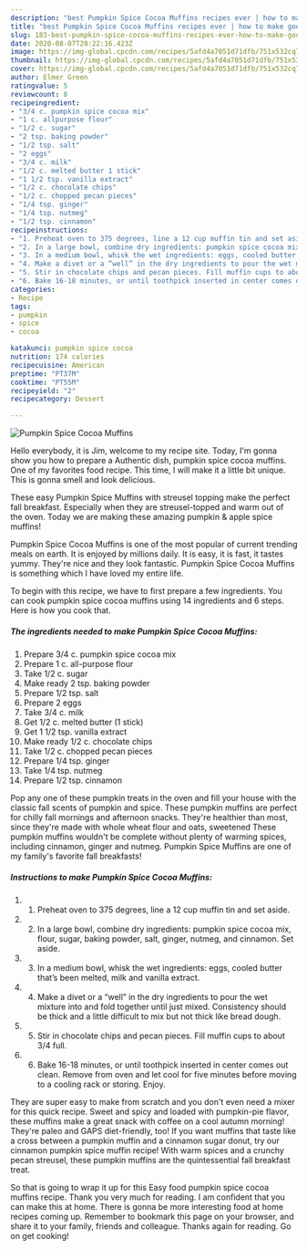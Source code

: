 ```yaml
---
description: "best Pumpkin Spice Cocoa Muffins recipes ever | how to make good Pumpkin Spice Cocoa Muffins"
title: "best Pumpkin Spice Cocoa Muffins recipes ever | how to make good Pumpkin Spice Cocoa Muffins"
slug: 183-best-pumpkin-spice-cocoa-muffins-recipes-ever-how-to-make-good-pumpkin-spice-cocoa-muffins
date: 2020-08-07T20:22:16.423Z
image: https://img-global.cpcdn.com/recipes/5afd4a7051d71dfb/751x532cq70/pumpkin-spice-cocoa-muffins-recipe-main-photo.jpg
thumbnail: https://img-global.cpcdn.com/recipes/5afd4a7051d71dfb/751x532cq70/pumpkin-spice-cocoa-muffins-recipe-main-photo.jpg
cover: https://img-global.cpcdn.com/recipes/5afd4a7051d71dfb/751x532cq70/pumpkin-spice-cocoa-muffins-recipe-main-photo.jpg
author: Elmer Green
ratingvalue: 5
reviewcount: 8
recipeingredient:
- "3/4 c. pumpkin spice cocoa mix"
- "1 c. allpurpose flour"
- "1/2 c. sugar"
- "2 tsp. baking powder"
- "1/2 tsp. salt"
- "2 eggs"
- "3/4 c. milk"
- "1/2 c. melted butter 1 stick"
- "1 1/2 tsp. vanilla extract"
- "1/2 c. chocolate chips"
- "1/2 c. chopped pecan pieces"
- "1/4 tsp. ginger"
- "1/4 tsp. nutmeg"
- "1/2 tsp. cinnamon"
recipeinstructions:
- "1. Preheat oven to 375 degrees, line a 12 cup muffin tin and set aside."
- "2. In a large bowl, combine dry ingredients: pumpkin spice cocoa mix, flour, sugar, baking powder, salt, ginger, nutmeg, and cinnamon. Set aside."
- "3. In a medium bowl, whisk the wet ingredients: eggs, cooled butter that’s been melted, milk and vanilla extract."
- "4. Make a divet or a “well” in the dry ingredients to pour the wet mixture into and fold together until just mixed. Consistency should be thick and a little difficult to mix but not thick like bread dough."
- "5. Stir in chocolate chips and pecan pieces. Fill muffin cups to about 3/4 full."
- "6. Bake 16-18 minutes, or until toothpick inserted in center comes out clean. Remove from oven and let cool for five minutes before moving to a cooling rack or storing. Enjoy."
categories:
- Recipe
tags:
- pumpkin
- spice
- cocoa

katakunci: pumpkin spice cocoa 
nutrition: 174 calories
recipecuisine: American
preptime: "PT37M"
cooktime: "PT55M"
recipeyield: "2"
recipecategory: Dessert

---
```



![Pumpkin Spice Cocoa Muffins](https://img-global.cpcdn.com/recipes/5afd4a7051d71dfb/751x532cq70/pumpkin-spice-cocoa-muffins-recipe-main-photo.jpg)

Hello everybody, it is Jim, welcome to my recipe site. Today, I'm gonna show you how to prepare a Authentic dish, pumpkin spice cocoa muffins. One of my favorites food recipe. This time, I will make it a little bit unique. This is gonna smell and look delicious.

These easy Pumpkin Spice Muffins with streusel topping make the perfect fall breakfast. Especially when they are streusel-topped and warm out of the oven. Today we are making these amazing pumpkin &amp; apple spice muffins!

Pumpkin Spice Cocoa Muffins is one of the most popular of current trending meals on earth. It is enjoyed by millions daily. It is easy, it is fast, it tastes yummy. They're nice and they look fantastic. Pumpkin Spice Cocoa Muffins is something which I have loved my entire life.


To begin with this recipe, we have to first prepare a few ingredients. You can cook pumpkin spice cocoa muffins using 14 ingredients and 6 steps. Here is how you cook that.

<!--inarticleads1-->

##### The ingredients needed to make Pumpkin Spice Cocoa Muffins:

1. Prepare 3/4 c. pumpkin spice cocoa mix
1. Prepare 1 c. all-purpose flour
1. Take 1/2 c. sugar
1. Make ready 2 tsp. baking powder
1. Prepare 1/2 tsp. salt
1. Prepare 2 eggs
1. Take 3/4 c. milk
1. Get 1/2 c. melted butter (1 stick)
1. Get 1 1/2 tsp. vanilla extract
1. Make ready 1/2 c. chocolate chips
1. Take 1/2 c. chopped pecan pieces
1. Prepare 1/4 tsp. ginger
1. Take 1/4 tsp. nutmeg
1. Prepare 1/2 tsp. cinnamon


Pop any one of these pumpkin treats in the oven and fill your house with the classic fall scents of pumpkin and spice. These pumpkin muffins are perfect for chilly fall mornings and afternoon snacks. They&#39;re healthier than most, since they&#39;re made with whole wheat flour and oats, sweetened These pumpkin muffins wouldn&#39;t be complete without plenty of warming spices, including cinnamon, ginger and nutmeg. Pumpkin Spice Muffins are one of my family&#39;s favorite fall breakfasts! 

<!--inarticleads2-->

##### Instructions to make Pumpkin Spice Cocoa Muffins:

1. 1. Preheat oven to 375 degrees, line a 12 cup muffin tin and set aside.
1. 2. In a large bowl, combine dry ingredients: pumpkin spice cocoa mix, flour, sugar, baking powder, salt, ginger, nutmeg, and cinnamon. Set aside.
1. 3. In a medium bowl, whisk the wet ingredients: eggs, cooled butter that’s been melted, milk and vanilla extract.
1. 4. Make a divet or a “well” in the dry ingredients to pour the wet mixture into and fold together until just mixed. Consistency should be thick and a little difficult to mix but not thick like bread dough.
1. 5. Stir in chocolate chips and pecan pieces. Fill muffin cups to about 3/4 full.
1. 6. Bake 16-18 minutes, or until toothpick inserted in center comes out clean. Remove from oven and let cool for five minutes before moving to a cooling rack or storing. Enjoy.


They are super easy to make from scratch and you don&#39;t even need a mixer for this quick recipe. Sweet and spicy and loaded with pumpkin-pie flavor, these muffins make a great snack with coffee on a cool autumn morning! They&#39;re paleo and GAPS diet-friendly, too! If you want muffins that taste like a cross between a pumpkin muffin and a cinnamon sugar donut, try our cinnamon pumpkin spice muffin recipe! With warm spices and a crunchy pecan streusel, these pumpkin muffins are the quintessential fall breakfast treat. 

So that is going to wrap it up for this Easy food pumpkin spice cocoa muffins recipe. Thank you very much for reading. I am confident that you can make this at home. There is gonna be more interesting food at home recipes coming up. Remember to bookmark this page on your browser, and share it to your family, friends and colleague. Thanks again for reading. Go on get cooking!
